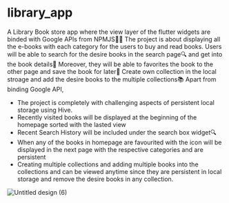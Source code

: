 # library_app

A Library Book store app where the view layer of the flutter widgets are binded with Google APIs from NPMJS🧑‍💻
The project is about displaying all the e-books with each category for the users to buy and read books. Users will be able to search for the desire books in the search page🔍 and get into the book details📘
Moreover, they will be able to favorites the book to the other page and save the book for later📌 Create own collection in the local stroage and add the desire books to the multiple collections📚
Apart from binding Google API, 

 - The project is completely with challenging aspects of persistent local storage using Hive.
 - Recently visited books will be displayed at the beginning of the homepage sorted with the lasted view
 - Recent Search History will be included under the search box widget🔍
 - When any of the books in homepage are favourited with the icon will be displayed in the next page with the respective categories and are persistent
 - Creating multiple collections and adding multiple books into the collections and can be viewed anytime since they are persistent in local storage and remove the desire books in any collection.

![Untitled design (6)](https://github.com/LyNNxMooon/Library-App/assets/112456534/1a63d42d-4744-4d45-a31c-efb426aa96e5)




